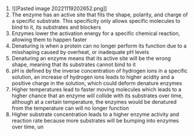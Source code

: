 1. ![[Pasted image 20221119202652.png]]
2. The enzyme has an active site that fits the shape, polarity, and charge of a specific substrate. This specificity only allows specific molecules to bind to it, its substrates and blockers
3. Enzymes lower the activation energy for a specific chemical reaction, allowing them to happen faster
4. Denaturing is when a protein can no longer perform its function due to a misshaping caused by overheat, or inadequate pH levels
5. Denaturing an enzyme means that its active site will be the wrong shape, meaning that its substrates cannot bind to it
6. pH is defined by the inverse concentration of hydrogen ions in a specific solution, an increase of hydrogen ions leads to higher acidity and a positive charge in the solution, which could deform denature enzymes
7. Higher temperatures lead to faster moving molecules which leads to a higher chance that an enzyme will collide with its substrates over time, although at a certain temperature, the enzymes would be denatured from the temperature can will no longer function
8. Higher substrate concentration leads to a higher enzyme activity and reaction rate because more substrates will be bumping into enzymes over time, un